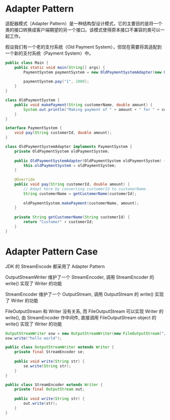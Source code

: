 # Adapter Pattern

适配器模式（Adapter Pattern）是一种结构型设计模式，它的主要目的是将一个类的接口转换成客户端期望的另一个接口。该模式使得原本接口不兼容的类可以一起工作。

假设我们有一个老的支付系统（Old Payment System），但现在需要将其适配到一个新的支付系统（Payment System）中。

```java
public class Main {
    public static void main(String[] args) {
        PaymentSystem paymentSystem = new OldPaymentSystemAdapter(new OldPaymentSystem());
        
        paymentSystem.pay("1", 1000);
    }
}

class OldPaymentSystem {
    public void makePayment(String customerName, double amount) {
        System.out.println("Making payment of " + amount + " for " + customerName + " using old payment system.");
    }
}

interface PaymentSystem {
    void pay(String customerId, double amount);
}

class OldPaymentSystemAdapter implements PaymentSystem {
    private OldPaymentSystem oldPaymentSystem;
    
    public OldPaymentSystemAdapter(OldPaymentSystem oldPaymentSystem) {
        this.oldPaymentSystem = oldPaymentSystem;
    }
    
    @Override
    public void pay(String customerId, double amount) {
        // Adapt here by converting customerId to customerName.
        String customerName = getCustomerName(customerId);
        
        oldPaymentSystem.makePayment(customerName, amount);
    }
    
    private String getCustomerName(String customerId) {
        return "Customer" + customerId;
    }
}
```

# Adapter Pattern Case

JDK 的 StreamEncode 都采用了 Adapter Pattern

OutputStreamWriter 维护了一个 StreamEncoder, 调用 StreamEncoder 的 write() 实现了 Writer 的功能

StreamEncoder 维护了一个 OutputStream, 调用 OutputStream 的 write() 实现了 Writer 的功能

FileOutputStream 和 Writer 没有关系, 而 FileOutputStream 可以实现 Writer 的 write(), 由 StreamEncoder 作中间件, 直接调用 FileOutputStream object 的 write() 实现了 Writer 的功能

```java
OutputStreamWriter osw = new OutputStreamWriter(new FileOutputStream("/Users/HarveySuen/Downloads/test.txt"));
osw.write("hello world");
```

```java
public class OutputStreamWriter extends Writer {
    private final StreamEncoder se;
    
    public void write(String str) {
        se.write(String str);
    }
}
```

```java
public class StreamEncoder extends Writer {
    private final OutputStream out;
    
    public void write(String str) {
        out.write(str);
    }
}
```

